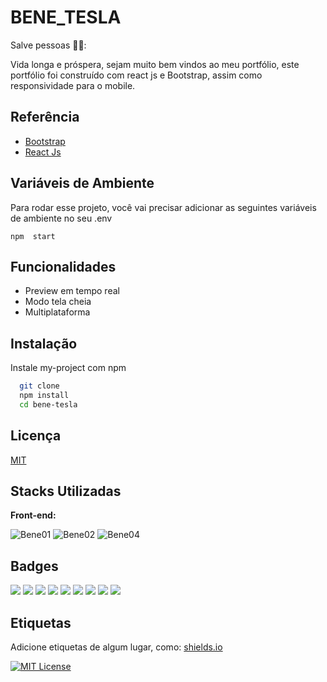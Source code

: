 # BENE_TESLA
Salve pessoas 🐱‍👤:

Vida longa e próspera, sejam muito bem vindos ao meu portfólio, este portfólio foi construído com react js e Bootstrap, assim como responsividade para o mobile.


## Referência

 - [Bootstrap](https://getbootstrap.com/)
 - [React Js](https://reactjs.org/)


## Variáveis de Ambiente

Para rodar esse projeto, você vai precisar adicionar as seguintes variáveis de ambiente no seu .env

`npm  start`



## Funcionalidades

- Preview em tempo real
- Modo tela cheia
- Multiplataforma


## Instalação

Instale my-project com npm

```bash
  git clone
  npm install
  cd bene-tesla
```
    
## Licença

[MIT](https://choosealicense.com/licenses/mit/)


## Stacks Utilizadas
**Front-end:**


![Bene01](https://img.shields.io/badge/React-20232A?style=for-the-badge&logo=react&logoColor=61DAFB)
![Bene02](https://img.shields.io/badge/npm-CB3837?style=for-the-badge&logo=npm&logoColor=white)
![Bene04](https://img.shields.io/badge/JavaScript-323330?style=for-the-badge&logo=javascript&logoColor=F7DF1E)

## Badges

 
[![](https://badgen.net/github/issues/benetesla/Portifolio)]() [![](https://badgen.net/github/open-issues/benetesla/Portifolio)]() [![](https://badgen.net/github/commits/benetesla/Portifolio)]() [![](https://badgen.net/github/last-commit/benetesla/Portifolio)]() [![](https://badgen.net/github/branches/benetesla/Portifolio)]() [![](https://badgen.net/github/releases/benetesla/Portifolio)]() [![](https://badgen.net/github/tags/benetesla/Portifolio)]() [![](https://badgen.net/github/contributors/benetesla/Portifolio)]() [![](https://badgen.net/github/dependents-pkg/benetesla/Portifolio)]() 


## Etiquetas

Adicione etiquetas de algum lugar, como: [shields.io](https://shields.io/)

[![MIT License](https://img.shields.io/badge/License-MIT-green.svg)](https://choosealicense.com/licenses/mit/)


